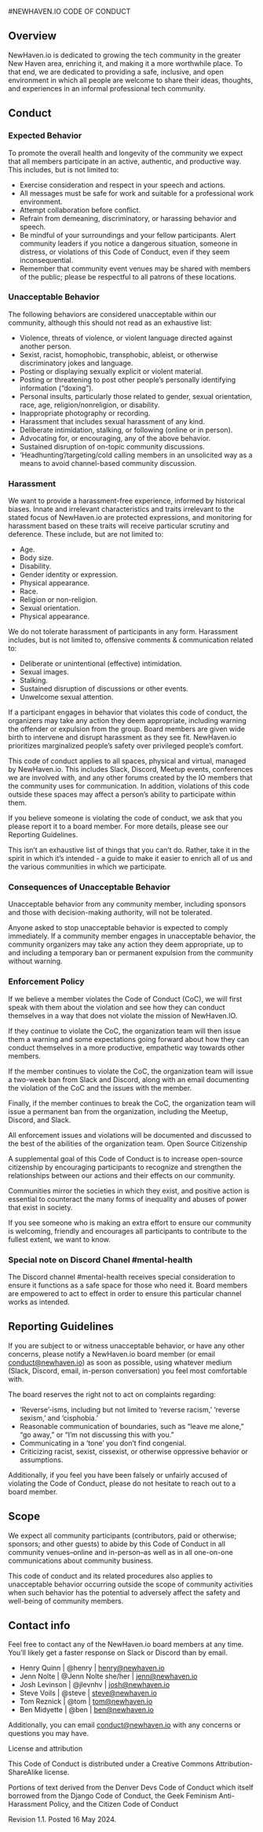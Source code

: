 #NEWHAVEN.IO CODE OF CONDUCT

## Overview

NewHaven.io is dedicated to growing the tech community in the greater New Haven area, enriching it, and making it a more worthwhile place. To that end, we are dedicated to providing a safe, inclusive, and open environment in which all people are welcome to share their ideas, thoughts, and experiences in an informal professional tech community.

## Conduct

### Expected Behavior

To promote the overall health and longevity of the community we expect that all members participate in an active, authentic, and productive way. This includes, but is not limited to:

* Exercise consideration and respect in your speech and actions.
* All messages must be safe for work and suitable for a professional work environment.
* Attempt collaboration before conflict.
* Refrain from demeaning, discriminatory, or harassing behavior and speech.
* Be mindful of your surroundings and your fellow participants. Alert community leaders if you notice a dangerous situation, someone in distress, or violations of this Code of Conduct, even if they seem inconsequential.
* Remember that community event venues may be shared with members of the public; please be respectful to all patrons of these locations.

### Unacceptable Behavior

The following behaviors are considered unacceptable within our community, although this should not read as an exhaustive list:

* Violence, threats of violence, or violent language directed against another person.
* Sexist, racist, homophobic, transphobic, ableist, or otherwise discriminatory jokes and language.
* Posting or displaying sexually explicit or violent material.
* Posting or threatening to post other people’s personally identifying information (“doxing”).
* Personal insults, particularly those related to gender, sexual orientation, race, age, religion/nonreligion, or disability.
* Inappropriate photography or recording.
* Harassment that includes sexual harassment of any kind.
* Deliberate intimidation, stalking, or following (online or in person).
* Advocating for, or encouraging, any of the above behavior.
* Sustained disruption of on-topic community discussions.
* ‘Headhunting’/targeting/cold calling members in an unsolicited way as a means to avoid channel-based community discussion.

### Harassment

We want to provide a harassment-free experience, informed by historical biases. Innate and irrelevant characteristics and traits irrelevant to the stated focus of NewHaven.io are protected expressions, and monitoring for harassment based on these traits will receive particular scrutiny and deference. These include, but are not limited to:

* Age.
* Body size.
* Disability.
* Gender identity or expression.
* Physical appearance.
* Race.
* Religion or non-religion.
* Sexual orientation.
* Physical appearance.

We do not tolerate harassment of participants in any form. Harassment includes, but is not limited to, offensive comments & communication related to:

* Deliberate or unintentional (effective) intimidation.
* Sexual images.
* Stalking.
* Sustained disruption of discussions or other events.
* Unwelcome sexual attention.

If a participant engages in behavior that violates this code of conduct, the organizers may take any action they deem appropriate, including warning the offender or expulsion from the group. Board members are given wide birth to intervene and disrupt harassment as they see fit. NewHaven.io prioritizes marginalized people’s safety over privileged people’s comfort.

This code of conduct applies to all spaces, physical and virtual, managed by NewHaven.io. This includes Slack, Discord, Meetup events, conferences we are involved with, and any other forums created by the IO members that the community uses for communication. In addition, violations of this code outside these spaces may affect a person’s ability to participate within them.

If you believe someone is violating the code of conduct, we ask that you please report it to a board member. For more details, please see our Reporting Guidelines.

This isn’t an exhaustive list of things that you can’t do. Rather, take it in the spirit in which it’s intended - a guide to make it easier to enrich all of us and the various communities in which we participate.

### Consequences of Unacceptable Behavior

Unacceptable behavior from any community member, including sponsors and those with decision-making authority, will not be tolerated.

Anyone asked to stop unacceptable behavior is expected to comply immediately.
If a community member engages in unacceptable behavior, the community organizers may take any action they deem appropriate, up to and including a temporary ban or permanent expulsion from the community without warning.

### Enforcement Policy

If we believe a member violates the Code of Conduct (CoC), we will first speak with them about the violation and see how they can conduct themselves in a way that does not violate the mission of NewHaven.IO.

If they continue to violate the CoC, the organization team will then issue them a warning and some expectations going forward about how they can conduct themselves in a more productive, empathetic way towards other members.

If the member continues to violate the CoC, the organization team will issue a two-week ban from Slack and Discord, along with an email documenting the violation of the CoC and the issues with the member.

Finally, if the member continues to break the CoC, the organization team will issue a permanent ban from the organization, including the Meetup, Discord, and Slack.

All enforcement issues and violations will be documented and discussed to the best of the abilities of the organization team.
Open Source Citizenship

A supplemental goal of this Code of Conduct is to increase open-source citizenship by encouraging participants to recognize and strengthen the relationships between our actions and their effects on our community.

Communities mirror the societies in which they exist, and positive action is essential to counteract the many forms of inequality and abuses of power that exist in society.

If you see someone who is making an extra effort to ensure our community is welcoming, friendly and encourages all participants to contribute to the fullest extent, we want to know.

### Special note on Discord Chanel #mental-health

The Discord channel #mental-health receives special consideration to ensure it functions as a safe space for those who need it.  Board members are empowered to act to effect in order to ensure this particular channel works as intended.

## Reporting Guidelines

If you are subject to or witness unacceptable behavior, or have any other concerns, please notify a NewHaven.io board member (or email conduct@newhaven.io) as soon as possible, using whatever medium (Slack, Discord, email, in-person conversation) you feel most comfortable with.

The board reserves the right not to act on complaints regarding:

* ‘Reverse’-isms, including but not limited to ‘reverse racism,’ ‘reverse sexism,’ and ‘cisphobia.’
* Reasonable communication of boundaries, such as “leave me alone,” “go away,” or “I’m not discussing this with you.”
* Communicating in a ‘tone’ you don’t find congenial.
* Criticizing racist, sexist, cissexist, or otherwise oppressive behavior or assumptions.

Additionally, if you feel you have been falsely or unfairly accused of violating the Code of Conduct, please do not hesitate to reach out to a board member.

## Scope

We expect all community participants (contributors, paid or otherwise; sponsors; and other guests) to abide by this Code of Conduct in all community venues–online and in-person–as well as in all one-on-one communications about community business.

This code of conduct and its related procedures also applies to unacceptable behavior occurring outside the scope of community activities when such behavior has the potential to adversely affect the safety and well-being of community members.

## Contact info

Feel free to contact any of the NewHaven.io board members at any time. You’ll likely get a faster response on Slack or Discord than by email.

* Henry Quinn | @henry | henry@newhaven.io 
* Jenn Nolte | @Jenn Nolte she/her | jenn@newhaven.io 
* Josh Levinson | @jlevnhv | josh@newhaven.io 
* Steve Voils | @steve | steve@newhaven.io 
* Tom Reznick | @tom | tom@newhaven.io 
* Ben Midyette | @ben | ben@newhaven.io

Additionally, you can email conduct@newhaven.io with any concerns or questions you may have.

License and attribution

This Code of Conduct is distributed under a Creative Commons Attribution-ShareAlike license.

Portions of text derived from the Denver Devs Code of Conduct which itself borrowed from the Django Code of Conduct, the Geek Feminism Anti-Harassment Policy, and the Citizen Code of Conduct

Revision 1.1. Posted 16 May 2024.
